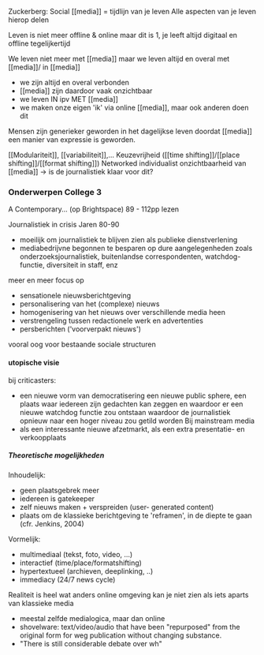 
Zuckerberg: Social [[media]] = tijdlijn van je leven
Alle aspecten van je leven hierop delen

Leven is niet meer offline & online
maar dit is 1, je leeft altijd digitaal en offline tegelijkertijd

We leven niet meer met [[media]] maar we leven altijd en overal met [[media]]/ in [[media]]
- we zijn altijd en overal verbonden
- [[media]] zijn daardoor vaak onzichtbaar
- we leven IN ipv MET [[media]]
- we maken onze eigen 'ik' via online [[media]], maar ook anderen doen dit

Mensen zijn generieker geworden in het dagelijkse leven doordat [[media]] een manier van expressie is geworden.


[[Modulariteit]], [[variabiliteit]],...
Keuzevrijheid ([[time shifting]]/[[place shifting]]/[[format shifting]])
Networked individualist
onzichtbaarheid van [[media]]
-> is de journalistiek klaar voor dit?

### Onderwerpen College 3

A Contemporary... (op Brightspace)
89 - 112pp lezen

Journalistiek in crisis
Jaren 80-90
- moeilijk om journalistiek te blijven zien als publieke dienstverlening
- mediabedrijvne begonnen te besparen op dure aangelegenheden zoals onderzoeksjournalistiek, buitenlandse correspondenten, watchdog-functie, diversiteit in staff, enz


meer en meer focus op
- sensationele nieuwsberichtgeving
- personalisering van het (complexe) nieuws 
- homogenisering van het nieuws over verschillende media heen
- verstrengeling tussen redactionele werk en advertenties
- persberichten ('voorverpakt nieuws')

vooral oog voor bestaande sociale structuren


#### utopische visie
bij criticasters:
- een nieuwe vorm van democratisering een nieuwe public sphere, een plaats waar iedereen zijn gedachten kan zeggen en waardoor er een nieuwe watchdog functie zou ontstaan waardoor de journalistiek opnieuw naar een hoger niveau zou getild worden
Bij mainstream media
- als een interessante nieuwe afzetmarkt, als een extra presentatie- en verkoopplaats


##### Theoretische mogelijkheden
Inhoudelijk:
- geen plaatsgebrek meer
- iedereen is gatekeeper
- zelf nieuws maken + verspreiden (user- generated content)
- plaats om de klassieke berichtgeving te 'reframen', in de diepte te gaan (cfr. Jenkins, 2004)

Vormelijk:
- multimediaal (tekst, foto, video, ...)
- interactief (time/place/formatshifting)
- hypertextueel (archieven, deeplinking, ..)
- immediacy (24/7 news cycle)

Realiteit is heel wat anders
online omgeving kan je niet zien als iets aparts van klassieke media
- meestal zelfde medialogica, maar dan online
- shovelware: text/video/audio that have been "repurposed" from the original form for weg publication without changing substance.
- "There is still considerable debate over wh"



